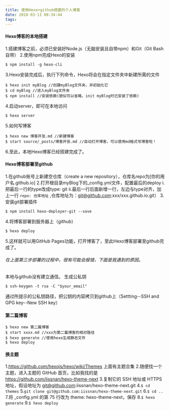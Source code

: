 ```yaml
---
title: 使用Hexo+github搭建的个人博客
date: 2018-03-11 08:34:44
tags:
---
```

#### Hexo博客的本地搭建
1.搭建博客之前，必须已安装好Node.js（无脑安装且自带npm）和Git（Git Bash自带）
2.使用npm完成Hexo的安装
```
$ npm install -g hexo-cli
```
3.Hexo安装完成后，执行下列命令，Hexo将会在指定文件夹中新建所需的文件
```
$ hexo init myBlog //创建myBlog文件夹，并初始化它
$ cd myBlog //进入myBlog文件夹
$ npm install //安装依赖(貌似可以省略，init myBlog时已安装了依赖)
```
4.启动server，即可在本地访问
```
$ hexo server
```
5.如何写博客
```
$ hexo new 博客开张.md //新建博客
$ start source/_posts/博客开张.md //自动打开博客，可以使用md格式写博客啦！
```
6.至此，本地Hexo博客已经搭建完成了。
#### Hexo博客部署至github
1.在github账号上新建空仓库（create a new repository），仓库名repo为[你的用户名.github.io]
2.打开根目录myBlog下的_config.yml文件，配置最后的deploy
i.把最后一行的type改成type: git
ii.最后一行后面新增一行，左边与type对齐，加上一行 `repo: 仓库地址` ,仓库地址为：git@github.com:xxx/xxx.github.io.git）
3.安装git部署插件
```
$ npm install hexo-deployer-git --save
```
4.将博客部署到服务器上（github）
```
$ hexo deploy
```
5.这样就可以用GitHub Pages功能，打开博客了，至此Hexo博客部署至github完成了。
###### 在上面第三步部署的过程中，很有可能会报错，下面是我遇到的原因。
本地与github没有建立通信。
生成公私钥
```
$ ssh-keygen -t rsa -C "$your_email"
```
通过所提示的公私钥路径，把公钥的内容拷贝到github上（Settting--SSH and GPG key--New SSH key）
#### 第二篇博客
```
$ hexo new 第二篇博客
$ start xxxx.md //xxx为第二篇博客的相对路径
$ hexo generate //使用hexo生成静态文件
$ hexo deploy
```
#### 换主题
1.https://github.com/hexojs/hexo/wiki/Themes 上面有主题合集
2.随便找一个主题，进入主题的 GitHub 首页，比如我找的是 https://github.com/iissnan/hexo-theme-next
3.复制它的 SSH 地址或 HTTPS 地址，假设地址为 git@github.com:iissnan/hexo-theme-next.git
4.`$ cd themes`
5.`git clone git@github.com:iissnan/hexo-theme-next.git`
6.`$ cd ..`
7.将 _config.yml 的第 75 行改为 theme: hexo-theme-next，保存
8.`$ hexo generate`
9.`$ hexo deploy`